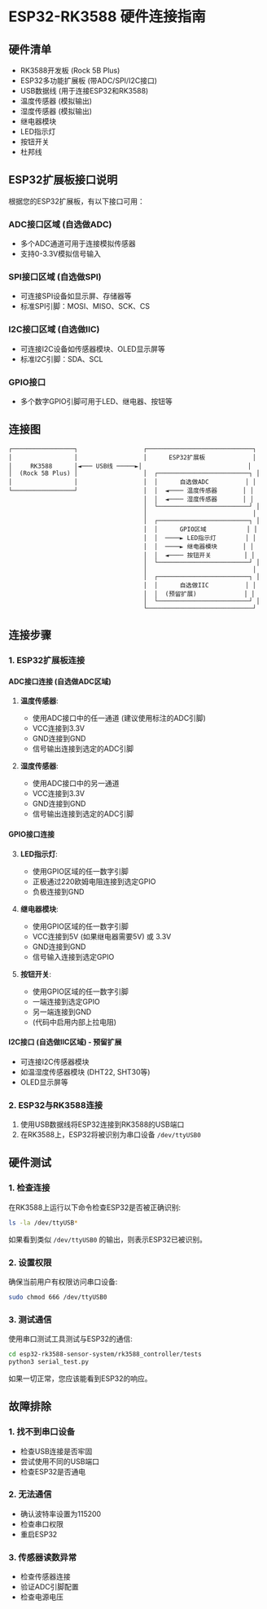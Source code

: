 # ESP32-RK3588 硬件连接指南

## 硬件清单

- RK3588开发板 (Rock 5B Plus)
- ESP32多功能扩展板 (带ADC/SPI/I2C接口)
- USB数据线 (用于连接ESP32和RK3588)
- 温度传感器 (模拟输出)
- 湿度传感器 (模拟输出)
- 继电器模块
- LED指示灯
- 按钮开关
- 杜邦线

## ESP32扩展板接口说明

根据您的ESP32扩展板，有以下接口可用：

### ADC接口区域 (自选做ADC)
- 多个ADC通道可用于连接模拟传感器
- 支持0-3.3V模拟信号输入

### SPI接口区域 (自选做SPI) 
- 可连接SPI设备如显示屏、存储器等
- 标准SPI引脚：MOSI、MISO、SCK、CS

### I2C接口区域 (自选做IIC)
- 可连接I2C设备如传感器模块、OLED显示屏等
- 标准I2C引脚：SDA、SCL

### GPIO接口
- 多个数字GPIO引脚可用于LED、继电器、按钮等

## 连接图

```
┌─────────────────┐                  ┌─────────────────────────────┐
│                 │                  │      ESP32扩展板             │
│     RK3588      │◄─── USB线 ─────►│                             │
│  (Rock 5B Plus) │                  │  ┌─────────────────────────┐ │
│                 │                  │  │      自选做ADC          │ │
└─────────────────┘                  │  │  ◄──── 温度传感器       │ │
                                     │  │  ◄──── 湿度传感器       │ │
                                     │  └─────────────────────────┘ │
                                     │                             │
                                     │  ┌─────────────────────────┐ │
                                     │  │      GPIO区域           │ │
                                     │  │  ────► LED指示灯        │ │
                                     │  │  ────► 继电器模块       │ │
                                     │  │  ◄──── 按钮开关         │ │
                                     │  └─────────────────────────┘ │
                                     │                             │
                                     │  ┌─────────────────────────┐ │
                                     │  │      自选做IIC          │ │
                                     │  │  (预留扩展)             │ │
                                     │  └─────────────────────────┘ │
                                     └─────────────────────────────┘
```

## 连接步骤

### 1. ESP32扩展板连接

#### ADC接口连接 (自选做ADC区域)
1. **温度传感器**:
   - 使用ADC接口中的任一通道 (建议使用标注的ADC引脚)
   - VCC连接到3.3V
   - GND连接到GND
   - 信号输出连接到选定的ADC引脚

2. **湿度传感器**:
   - 使用ADC接口中的另一通道
   - VCC连接到3.3V
   - GND连接到GND
   - 信号输出连接到选定的ADC引脚

#### GPIO接口连接
3. **LED指示灯**:
   - 使用GPIO区域的任一数字引脚
   - 正极通过220欧姆电阻连接到选定GPIO
   - 负极连接到GND

4. **继电器模块**:
   - 使用GPIO区域的任一数字引脚
   - VCC连接到5V (如果继电器需要5V) 或 3.3V
   - GND连接到GND
   - 信号输入连接到选定GPIO

5. **按钮开关**:
   - 使用GPIO区域的任一数字引脚
   - 一端连接到选定GPIO
   - 另一端连接到GND
   - (代码中启用内部上拉电阻)

#### I2C接口 (自选做IIC区域) - 预留扩展
- 可连接I2C传感器模块
- 如温湿度传感器模块 (DHT22, SHT30等)
- OLED显示屏等

### 2. ESP32与RK3588连接

1. 使用USB数据线将ESP32连接到RK3588的USB端口
2. 在RK3588上，ESP32将被识别为串口设备 `/dev/ttyUSB0`

## 硬件测试

### 1. 检查连接

在RK3588上运行以下命令检查ESP32是否被正确识别:

```bash
ls -la /dev/ttyUSB*
```

如果看到类似 `/dev/ttyUSB0` 的输出，则表示ESP32已被识别。

### 2. 设置权限

确保当前用户有权限访问串口设备:

```bash
sudo chmod 666 /dev/ttyUSB0
```

### 3. 测试通信

使用串口测试工具测试与ESP32的通信:

```bash
cd esp32-rk3588-sensor-system/rk3588_controller/tests
python3 serial_test.py
```

如果一切正常，您应该能看到ESP32的响应。

## 故障排除

### 1. 找不到串口设备

- 检查USB连接是否牢固
- 尝试使用不同的USB端口
- 检查ESP32是否通电

### 2. 无法通信

- 确认波特率设置为115200
- 检查串口权限
- 重启ESP32

### 3. 传感器读数异常

- 检查传感器连接
- 验证ADC引脚配置
- 检查电源电压